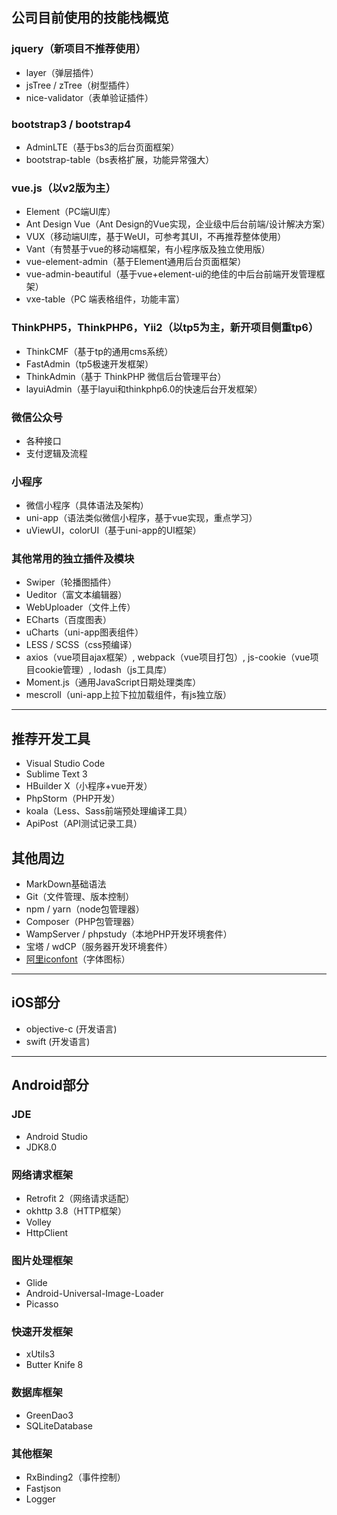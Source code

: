 ## 公司目前使用的技能栈概览
### jquery（新项目不推荐使用）
* layer（弹层插件）
* jsTree / zTree（树型插件）
* nice-validator（表单验证插件）

### bootstrap3 / bootstrap4
* AdminLTE（基于bs3的后台页面框架）
* bootstrap-table（bs表格扩展，功能异常强大）

### vue.js（以v2版为主）
* Element（PC端UI库）
* Ant Design Vue（Ant Design的Vue实现，企业级中后台前端/设计解决方案）
* VUX（移动端UI库，基于WeUI，可参考其UI，不再推荐整体使用）
* Vant（有赞基于vue的移动端框架，有小程序版及独立使用版）
* vue-element-admin（基于Element通用后台页面框架）
* vue-admin-beautiful（基于vue+element-ui的绝佳的中后台前端开发管理框架）
* vxe-table（PC 端表格组件，功能丰富）

### ThinkPHP5，ThinkPHP6，Yii2（以tp5为主，新开项目侧重tp6）
* ThinkCMF（基于tp的通用cms系统）
* FastAdmin（tp5极速开发框架）	
* ThinkAdmin（基于 ThinkPHP 微信后台管理平台）
* layuiAdmin（基于layui和thinkphp6.0的快速后台开发框架）

### 微信公众号
* 各种接口
* 支付逻辑及流程

### 小程序
* 微信小程序（具体语法及架构）
* uni-app（语法类似微信小程序，基于vue实现，重点学习）
* uViewUI，colorUI（基于uni-app的UI框架）

### 其他常用的独立插件及模块
* Swiper（轮播图插件）
* Ueditor（富文本编辑器）
* WebUploader（文件上传）
* ECharts（百度图表）
* uCharts（uni-app图表组件）
* LESS / SCSS（css预编译）
* axios（vue项目ajax框架）, webpack（vue项目打包）, js-cookie（vue项目cookie管理）, lodash（js工具库）
* Moment.js（通用JavaScript日期处理类库）
* mescroll（uni-app上拉下拉加载组件，有js独立版）

-------------

## 推荐开发工具
* Visual Studio Code
* Sublime Text 3
* HBuilder X（小程序+vue开发）
* PhpStorm（PHP开发）
* koala（Less、Sass前端预处理编译工具）
* ApiPost（API测试记录工具）

## 其他周边
* MarkDown基础语法
* Git（文件管理、版本控制）
* npm / yarn（node包管理器）
* Composer（PHP包管理器）
* WampServer / phpstudy（本地PHP开发环境套件）
* 宝塔 / wdCP（服务器开发环境套件）
* [阿里iconfont](https://www.iconfont.cn/)（字体图标）

-------------

## iOS部分
* objective-c  (开发语言)
* swift  (开发语言)

-------------

## Android部分
### JDE
* Android Studio
* JDK8.0
### 网络请求框架
* Retrofit 2（网络请求适配）
* okhttp 3.8（HTTP框架）
* Volley
* HttpClient
### 图片处理框架
* Glide
* Android-Universal-Image-Loader
* Picasso
### 快速开发框架
* xUtils3
* Butter Knife 8
### 数据库框架
* GreenDao3
* SQLiteDatabase
### 其他框架
* RxBinding2（事件控制）
* Fastjson
* Logger